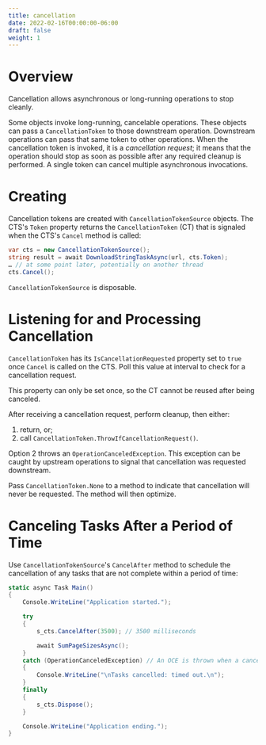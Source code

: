 ```yaml
---
title: cancellation
date: 2022-02-16T00:00:00-06:00
draft: false
weight: 1
---
```


# Overview
Cancellation allows asynchronous or long-running operations to stop cleanly.

Some objects invoke long-running, cancelable operations. These objects can pass a `CancellationToken` to those downstream operation. Downstream operations can pass that same token to other operations. When the cancellation token is invoked, it is a *cancellation request*; it means that the operation should stop as soon as possible after any required cleanup is performed. A single token can cancel multiple asynchronous invocations.

# Creating
Cancellation tokens are created with `CancellationTokenSource` objects.  The CTS's `Token` property returns the `CancellationToken` (CT) that is signaled when the CTS's `Cancel` method is called:
```cs
var cts = new CancellationTokenSource();
string result = await DownloadStringTaskAsync(url, cts.Token);
… // at some point later, potentially on another thread
cts.Cancel();
```

`CancellationTokenSource` is disposable.

# Listening for and Processing Cancellation
`CancellationToken` has its `IsCancellationRequested` property set to `true` once `Cancel` is called on the CTS.  Poll this value at interval to check for a cancellation request.

This property can only be set once, so the CT cannot be reused after being canceled.

After receiving a cancellation request, perform cleanup, then either:
1. return, or;
2. call `CancellationToken.ThrowIfCancellationRequest()`.

Option 2 throws an `OperationCanceledException`. This exception can be caught by upstream operations to signal that cancellation was requested downstream.

Pass `CancellationToken.None` to a method to indicate that cancellation will never be requested.  The method will then optimize.

# Canceling Tasks After a Period of Time
Use `CancellationTokenSource`'s `CancelAfter` method to schedule the cancellation of any tasks that are not complete within a period of time:
```cs
static async Task Main()
{
    Console.WriteLine("Application started.");

    try
    {
        s_cts.CancelAfter(3500); // 3500 milliseconds

        await SumPageSizesAsync();
    }
    catch (OperationCanceledException) // An OCE is thrown when a cancellation is triggered.
    {
        Console.WriteLine("\nTasks cancelled: timed out.\n");
    }
    finally
    {
        s_cts.Dispose();
    }

    Console.WriteLine("Application ending.");
}
```
